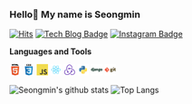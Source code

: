 ### Hello👋 My name is Seongmin <br/>
[![Hits](https://hits.seeyoufarm.com/api/count/incr/badge.svg?url=https%3A%2F%2Fgithub.com%2Fzhsks528)](https://hits.seeyoufarm.com)
[![Tech Blog Badge](http://img.shields.io/badge/-Tech%20blog-000000?style=flat-square&logo=github&link=https://www.neulsang.life/)](https://www.neulsang.life/)
[![Instagram Badge](https://img.shields.io/badge/Instagram-ff69b4?style=flat-square&logo=instagram&logoColor=white&link=https://www.instagram.com/hsm950825/)](https://www.instagram.com/hsm950825/)

**Languages and Tools**  

<code><img height="20" src="https://raw.githubusercontent.com/github/explore/80688e429a7d4ef2fca1e82350fe8e3517d3494d/topics/html/html.png"></code>
<code><img height="20" src="https://raw.githubusercontent.com/github/explore/80688e429a7d4ef2fca1e82350fe8e3517d3494d/topics/css/css.png"></code>
<code><img height="20" src="https://raw.githubusercontent.com/github/explore/80688e429a7d4ef2fca1e82350fe8e3517d3494d/topics/javascript/javascript.png"></code>
<code><img height="20" src="https://raw.githubusercontent.com/github/explore/80688e429a7d4ef2fca1e82350fe8e3517d3494d/topics/react/react.png"></code>
<code><img height="20" src="https://raw.githubusercontent.com/github/explore/80688e429a7d4ef2fca1e82350fe8e3517d3494d/topics/redux/redux.png"></code>
<code><img height="20" src="https://raw.githubusercontent.com/github/explore/80688e429a7d4ef2fca1e82350fe8e3517d3494d/topics/python/python.png"></code>
<code><img height="20" src="https://raw.githubusercontent.com/github/explore/80688e429a7d4ef2fca1e82350fe8e3517d3494d/topics/django/django.png"></code>
<code><img height="20" src="https://raw.githubusercontent.com/github/explore/80688e429a7d4ef2fca1e82350fe8e3517d3494d/topics/git/git.png"></code>

![Seongmin's github stats](https://github-readme-stats.vercel.app/api?username=zhsks528&show_icons=true&count_private=true&hide_border=true)
![Top Langs](https://github-readme-stats.vercel.app/api/top-langs/?username=zhsks528&layout=compact&hide_border=true)
